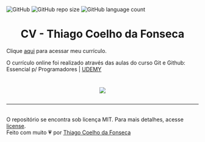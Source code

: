 ![GitHub](https://img.shields.io/github/license/thiagocdfonseca/thiagocdfonseca.github.io)
![GitHub repo size](https://img.shields.io/github/repo-size/thiagocdfonseca/thiagocdfonseca.github.io)
![GitHub language count](https://img.shields.io/github/languages/count/thiagocdfonseca/thiagocdfonseca.github.io)



<h1 align='center'>CV - Thiago Coelho da Fonseca</h1>


Clique [aqui](https://thiagocdfonseca.github.io/thiagocdfonseca.github.io/) para acessar meu currículo.


O currículo online foi realizado através das aulas do curso Git e Github: Essencial p/ Programadores | [UDEMY](https://www.udemy.com/pt/)


<h1 align="center"> 

![](https://media.giphy.com/media/u5dItD8rf8Um5XjSm5/giphy.gif) 

</h1>


-------------------

<br>
O repositório se encontra sob licença MIT. Para mais detalhes, acesse <a href="https://github.com/thiagocdfonseca/thiagocdfonseca.github.io/blob/main/LICENSE">license</a>.
<br>
Feito com muito 💗 por <a href="https://github.com/thiagocdfonseca">Thiago Coelho da Fonseca</a>








